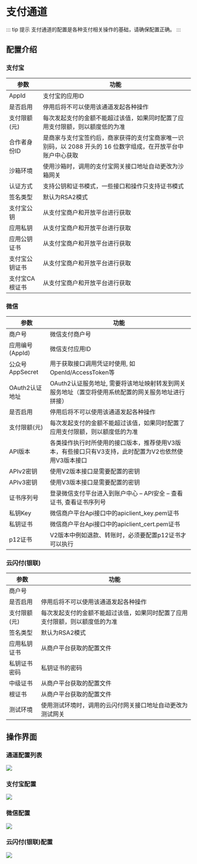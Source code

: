 # 支付通道
::: tip 提示
支付通道的配置是各种支付相关操作的基础，请确保配置正确。
:::

## 配置介绍
### 支付宝

| 参数       | 功能                                                          |
|----------|-------------------------------------------------------------|
| AppId    | 支付宝的应用ID                                                    |
| 是否启用     | 停用后将不可以使用该通道发起各种操作                                          |
| 支付限额(元)  | 每次发起支付的金额不能超过该值，如果同时配置了应用支付限额，则以额度低的为准                      |
| 合作者身份ID  | 是商家与支付宝签约后，商家获得的支付宝商家唯一识别码，以 2088 开头的 16 位数字组成，在开放平台中账户中心获取 |
| 沙箱环境     | 使用沙箱时，调用的支付宝网关接口地址自动更改为沙箱网关                                 |
| 认证方式     | 支持公钥和证书模式，一些接口和操作只支持证书模式                                    |
| 签名类型     | 默认为RSA2模式                                                   |
| 支付宝公钥    | 从支付宝商户和开放平台进行获取                                             |
| 应用私钥     | 从支付宝商户和开放平台进行获取                                             |
| 应用公钥证书   | 从支付宝商户和开放平台进行获取                                             |
| 支付宝公钥证书  | 从支付宝商户和开放平台进行获取                                             |
| 支付宝CA根证书 | 从支付宝商户和开放平台进行获取                                             |

### 微信

| 参数           | 功能                                                     |
|--------------|--------------------------------------------------------|
| 商户号          | 微信支付商户号                                                |
| 应用编号(AppId)  | 微信支付应用ID                                               |
| 公众号AppSecret | 用于获取接口调用凭证时使用, 如OpenId/AccessToken等                    |
| OAuth2认证地址   | OAuth2认证服务地址, 需要将该地址映射转发到网关服务地址（置空将使用系统配置的网关服务地址进行拼接）  |
| 是否启用         | 停用后将不可以使用该通道发起各种操作                                     |
| 支付限额(元)      | 每次发起支付的金额不能超过该值，如果同时配置了应用支付限额，则以额度低的为准                 |
| API版本        | 各类操作执行时所使用的接口版本，推荐使用V3版本，有些接口只有V3支持，此时配置为V2也依然使用V3版本接口 |
| APIv2密钥      | 使用V2版本接口是需要配置的密钥                                       |
| APIv3密钥      | 使用V3版本接口是需要配置的密钥                                       |
| 证书序列号        | 登录微信支付平台进入到账户中心 – API安全 – 查看证书, 查看证书序列号                |
| 私钥Key        | 微信商户平台Api接口中的apiclient_key.pem证书                       |
| 私钥证书         | 微信商户平台Api接口中的apiclient_cert.pem证书                      |
| p12证书        | V2版本中例如退款、转账时，必须要配置p12证书才可以执行                          |

### 云闪付(银联)

| 参数      | 功能                                     |
|---------|----------------------------------------|
| 商户号     |                                        |
| 是否启用    | 停用后将不可以使用该通道发起各种操作                     |
| 支付限额(元) | 每次发起支付的金额不能超过该值，如果同时配置了应用支付限额，则以额度低的为准 |
| 签名类型    | 默认为RSA2模式                              |
| 应用私钥证书  | 从商户平台获取的配置文件                           |
| 私钥证书密码  | 私钥证书的密码                                |
| 中级证书    | 从商户平台获取的配置文件                           |
| 根证书     | 从商户平台获取的配置文件                           |
| 测试环境    | 使用测试环境时，调用的云闪付网关接口地址自动更改为测试网关          |

## 操作界面

### 通道配置列表

![](https://cdn.jsdmirror.com/gh/xxm1995/picx-images-hosting@master/daxpay/微信截图_20241208171612.3k82578c71.webp)

### 支付宝配置

![](https://cdn.jsdmirror.com/gh/xxm1995/picx-images-hosting@master/daxpay/微信截图_20241208171622.4xul98je7z.webp)

### 微信配置

![](https://cdn.jsdmirror.com/gh/xxm1995/picx-images-hosting@master/daxpay/微信截图_20241208171802.64dwhu8atc.webp)

### 云闪付(银联)配置

![](https://cdn.jsdmirror.com/gh/xxm1995/picx-images-hosting@master/daxpay/微信截图_20241208171813.7pcatrrup.webp)
